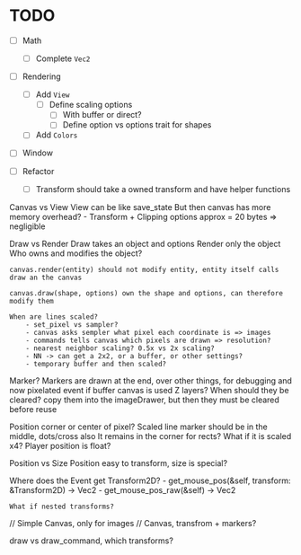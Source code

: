 # TODO

- [ ] Math
    - [ ] Complete `Vec2`

- [ ] Rendering
    - [ ] Add `View`
        - [ ] Define scaling options
            - [ ] With buffer or direct?
            - [ ] Define option vs options trait for shapes
    - [ ] Add `Colors`

- [ ] Window


- [ ] Refactor
    - [ ] Transform should take a owned transform and have helper functions


Canvas vs View 
    View can be like save_state
    But then canvas has more memory overhead?
        - Transform + Clipping options approx = 20 bytes => negligible

Draw vs Render
    Draw takes an object and options
    Render only the object
    Who owns and modifies the object? 

    canvas.render(entity) should not modify entity, entity itself calls draw an the canvas

    canvas.draw(shape, options) own the shape and options, can therefore modify them

    When are lines scaled? 
        - set_pixel vs sampler?
        - canvas asks sempler what pixel each coordinate is => images 
        - commands tells canvas which pixels are drawn => resolution?
        - nearest neighbor scaling? 0.5x vs 2x scaling?
        - NN -> can get a 2x2, or a buffer, or other settings?
        - temporary buffer and then scaled?


Marker?
    Markers are drawn at the end, over other things, for debugging and now pixelated event if buffer canvas is used
    Z layers?
    When should they be cleared? copy them into the imageDrawer, but then they must be cleared before reuse


Position corner or center of pixel?
    Scaled line marker should be in the middle, dots/cross also
    It remains in the corner for rects? 
    What if it is scaled x4? Player position is float?


Position vs Size
    Position easy to transform, size is special?
    

Where does the Event get Transform2D?
    - get_mouse_pos(&self, transform: &Transform2D) -> Vec2
    - get_mouse_pos_raw(&self) -> Vec2

    What if nested transforms?

// Simple Canvas, only for images
// Canvas, transfrom + markers?

draw vs draw_command, which transforms?